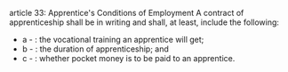 article 33: Apprentice&#39;s Conditions of Employment
A contract of apprenticeship shall be in writing and shall, at least, include the following:
<ul>
			<li>a - : the vocational training an apprentice will get;<ul>
			</ul></li>			<li>b - : the duration of apprenticeship; and<ul>
			</ul></li>			<li>c - : whether pocket money is to be paid to an apprentice.<ul>
			</ul></li></ul>